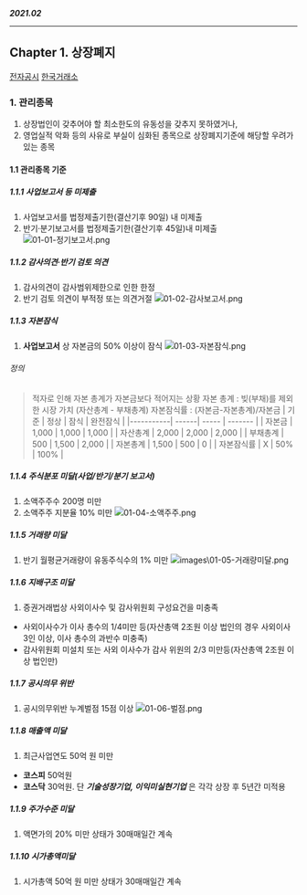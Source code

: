 ***2021.02***

---
Chapter 1. 상장폐지
---
[전자공시](http://dart.fss.or.kr/)
[한국거래소](https://kind.krx.co.kr/main.do?method=loadInitPage&scrnmode=1)


### 1. 관리종목
1. 상장법인이 갖추어야 할 최소한도의 유동성을 갖추지 못하였거나,
2. 영업실적 악화 등의 사유로 부실이 심화된 종목으로 상장폐지기준에 해당할 우려가 있는 종목

#### 1.1 관리종목 기준
##### 1.1.1 사업보고서 등 미제출
1. 사업보고서를 법정제출기한(결산기후 90일) 내 미제출
2. 반기·분기보고서를 법정제출기한(결산기후 45일)내 미제출
![01-01-정기보고서.png](./images/01-01-정기보고서.png)

##### 1.1.2 감사의견·반기 검토 의견
1. 감사의견이 감사범위제한으로 인한 한정
2. 반기 검토 의견이 부적정 또는 의견거절
![01-02-감사보고서.png](./images/01-02-감사보고서.png)

##### 1.1.3 자본잠식
1. **사업보고서** 상 자본금의 50% 이상이 잠식
![01-03-자본잠식.png](./images/01-03-자본잠식.png)

###### 정의
> 적자로 인해 자본 총계가 자본금보다 적어지는 상황
> 자본 총계 : 빚(부채)를 제외한 시장 가치 (자산총계 - 부채총계)
> 자본잠식률 : (자본금-자본총계)/자본금
> | 기준      | 정상  | 잠식  | 완전잠식 |
> |-----------| ------| ----- | ------- |
> | 자본금     | 1,000 | 1,000 | 1,000   |
> | 자산총계   | 2,000 | 2,000 | 2,000   |
> | 부채총계   | 500   | 1,500 | 2,000   |
> | 자본총계   | 1,500 | 500   | 0       |
> | 자본잠식률 | X     | 50%   | 100%    |


##### 1.1.4 주식분포 미달(사업/반기/분기 보고서)
1. 소액주주수 200명 미만
2. 소액주주 지분율 10% 미만
![01-04-소액주주.png](./images/01-04-소액주주.png)


##### 1.1.5 거래량 미달
1. 반기 월평균거래량이 유동주식수의 1% 미만
![images\01-05-거래량미달.png](./images/01-05-거래량미달.png)

##### 1.1.6 지배구조 미달
1. 증권거래법상 사외이사수 및 감사위원회 구성요건을 미충족
  - 사외이사수가 이사 총수의 1/4미만 등(자산총액 2조원 이상 법인의 경우 사외이사 3인 이상, 이사 총수의 과반수 미충족)
  - 감사위원회 미설치 또는 사외 이사수가 감사 위원의 2/3 미만등(자산총액 2조원 이상 법인만)

##### 1.1.7 공시의무 위반
1. 공시의무위반 누계벌점 15점 이상
![01-06-벌점.png](./images/01-06-벌점.png)


##### 1.1.8 매출액 미달
1. 최근사업연도 50억 원 미만
  - **코스피** 50억원
  - **코스닥** 30억원. 단 ***기술성장기업, 이익미실현기업*** 은 각각 상장 후 5년간 미적용

##### 1.1.9 주가수준 미달
1. 액면가의 20% 미만 상태가 30매매일간 계속

##### 1.1.10 시가총액미달
1. 시가총액 50억 원 미만 상태가 30매매일간 계속
